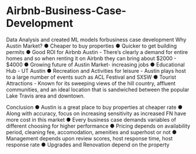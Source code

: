 # Airbnb-Business-Case-Development
Data Analysis and created ML models forbusiness case development
Why Austin Market?
● Cheaper to buy properties
● Quicker to get building permits
● Good ROI for Airbnb Austin - There’s clearly a demand for entire homes and so when
renting it on Airbnb they can bring about $2000 - $4000
● Growing future of Austin Market- increasing jobs
● Educational Hub - UT Austin
● Recreation and Activities for leisure - Austin plays host to a large number of events
such as ACL Festival and SXSW
● Tourist Attractions - Known for its sweeping views of the hill country, affluent
communities, and an ideal location that is sandwiched between the popular Lake
Travis area and downtown.

Conclusion
● Austin is a great place to buy properties at cheaper rate
● Along with accuracy, focus on increasing sensitivity as increased FN have more cost in this
market
● Every business case demands variables of different choosing for higher performance
● Pricing depends on availability period, cleaning fee, accomodation, amenities and superhost
or not
● Management depends upon review scores, host response time, host response rate
● Upgrades and Renovation depend on the property
